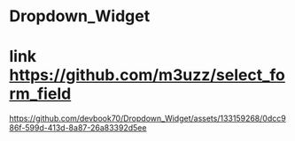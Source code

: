 # Dropdown_Widget
# link  https://github.com/m3uzz/select_form_field


https://github.com/devbook70/Dropdown_Widget/assets/133159268/0dcc986f-599d-413d-8a87-26a83392d5ee

